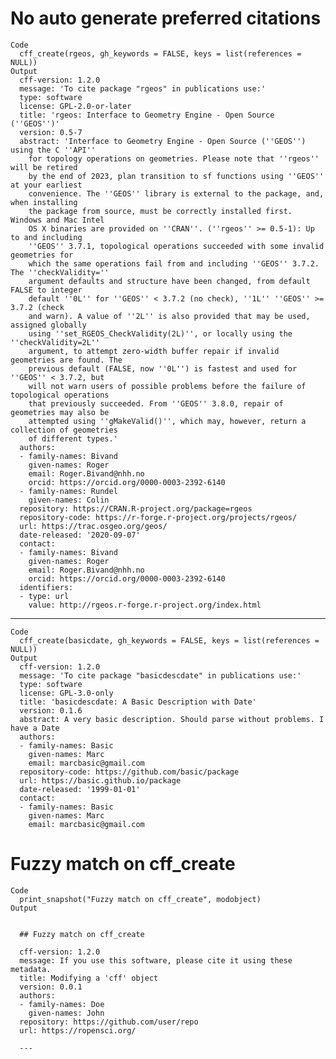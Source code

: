 # No auto generate preferred citations

    Code
      cff_create(rgeos, gh_keywords = FALSE, keys = list(references = NULL))
    Output
      cff-version: 1.2.0
      message: 'To cite package "rgeos" in publications use:'
      type: software
      license: GPL-2.0-or-later
      title: 'rgeos: Interface to Geometry Engine - Open Source (''GEOS'')'
      version: 0.5-7
      abstract: 'Interface to Geometry Engine - Open Source (''GEOS'') using the C ''API''
        for topology operations on geometries. Please note that ''rgeos'' will be retired
        by the end of 2023, plan transition to sf functions using ''GEOS'' at your earliest
        convenience. The ''GEOS'' library is external to the package, and, when installing
        the package from source, must be correctly installed first. Windows and Mac Intel
        OS X binaries are provided on ''CRAN''. (''rgeos'' >= 0.5-1): Up to and including
        ''GEOS'' 3.7.1, topological operations succeeded with some invalid geometries for
        which the same operations fail from and including ''GEOS'' 3.7.2. The ''checkValidity=''
        argument defaults and structure have been changed, from default FALSE to integer
        default ''0L'' for ''GEOS'' < 3.7.2 (no check), ''1L'' ''GEOS'' >= 3.7.2 (check
        and warn). A value of ''2L'' is also provided that may be used, assigned globally
        using ''set_RGEOS_CheckValidity(2L)'', or locally using the ''checkValidity=2L''
        argument, to attempt zero-width buffer repair if invalid geometries are found. The
        previous default (FALSE, now ''0L'') is fastest and used for ''GEOS'' < 3.7.2, but
        will not warn users of possible problems before the failure of topological operations
        that previously succeeded. From ''GEOS'' 3.8.0, repair of geometries may also be
        attempted using ''gMakeValid()'', which may, however, return a collection of geometries
        of different types.'
      authors:
      - family-names: Bivand
        given-names: Roger
        email: Roger.Bivand@nhh.no
        orcid: https://orcid.org/0000-0003-2392-6140
      - family-names: Rundel
        given-names: Colin
      repository: https://CRAN.R-project.org/package=rgeos
      repository-code: https://r-forge.r-project.org/projects/rgeos/
      url: https://trac.osgeo.org/geos/
      date-released: '2020-09-07'
      contact:
      - family-names: Bivand
        given-names: Roger
        email: Roger.Bivand@nhh.no
        orcid: https://orcid.org/0000-0003-2392-6140
      identifiers:
      - type: url
        value: http://rgeos.r-forge.r-project.org/index.html

---

    Code
      cff_create(basicdate, gh_keywords = FALSE, keys = list(references = NULL))
    Output
      cff-version: 1.2.0
      message: 'To cite package "basicdescdate" in publications use:'
      type: software
      license: GPL-3.0-only
      title: 'basicdescdate: A Basic Description with Date'
      version: 0.1.6
      abstract: A very basic description. Should parse without problems. I have a Date
      authors:
      - family-names: Basic
        given-names: Marc
        email: marcbasic@gmail.com
      repository-code: https://github.com/basic/package
      url: https://basic.github.io/package
      date-released: '1999-01-01'
      contact:
      - family-names: Basic
        given-names: Marc
        email: marcbasic@gmail.com

# Fuzzy match on cff_create

    Code
      print_snapshot("Fuzzy match on cff_create", modobject)
    Output
      
      
      ## Fuzzy match on cff_create 
      
      cff-version: 1.2.0
      message: If you use this software, please cite it using these metadata.
      title: Modifying a 'cff' object
      version: 0.0.1
      authors:
      - family-names: Doe
        given-names: John
      repository: https://github.com/user/repo
      url: https://ropensci.org/
      
      ---

